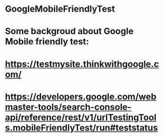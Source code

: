 # GoogleMobileFriendlyTest

# Some backgroud about Google Mobile friendly test:
# https://testmysite.thinkwithgoogle.com/
# https://developers.google.com/webmaster-tools/search-console-api/reference/rest/v1/urlTestingTools.mobileFriendlyTest/run#teststatus